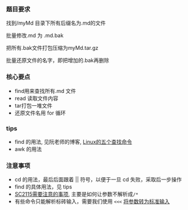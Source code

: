 ### 题目要求
找到/myMd 目录下所有后缀名为.md的文件

批量修改.md 为 .md.bak

把所有.bak文件打包压缩为myMd.tar.gz

批量还原文件的名字，即把增加的.bak再删除

### 核心要点

- find用来查找所有.md 文件
- read 读取文件内容
- tar打包一堆文件
- 还原文件名用 for 循环

### tips

- find 的用法, 见阮老师的博客, [Linux的五个查找命令](http://www.ruanyifeng.com/blog/2009/10/5_ways_to_search_for_files_using_the_terminal.html)
- awk 的用法

### 注意事项
- cd 的用法，最后后面跟着 || 符号，以便于一旦 cd 失败，采取后一步操作
- find 的具体用法，见 tips
- [SC2115需要注意的事项](https://github.com/koalaman/shellcheck/wiki/SC2115), 主要是如何让参数不解析成`/*`
- 有些命令只能解析标砖输入，需要我们使用 `<<<` [将参数转为标准输入](https://wangdoc.com/bash/read.html)